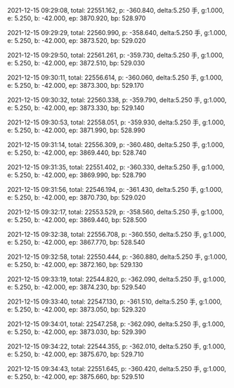 2021-12-15 09:29:08, total: 22551.162, p: -360.840, delta:5.250 手, g:1.000, e: 5.250, b: -42.000, ep: 3870.920, bp: 528.970

2021-12-15 09:29:29, total: 22560.990, p: -358.640, delta:5.250 手, g:1.000, e: 5.250, b: -42.000, ep: 3873.520, bp: 529.020

2021-12-15 09:29:50, total: 22561.261, p: -359.730, delta:5.250 手, g:1.000, e: 5.250, b: -42.000, ep: 3872.510, bp: 529.030

2021-12-15 09:30:11, total: 22556.614, p: -360.060, delta:5.250 手, g:1.000, e: 5.250, b: -42.000, ep: 3873.300, bp: 529.170

2021-12-15 09:30:32, total: 22560.338, p: -359.790, delta:5.250 手, g:1.000, e: 5.250, b: -42.000, ep: 3873.330, bp: 529.140

2021-12-15 09:30:53, total: 22558.051, p: -359.930, delta:5.250 手, g:1.000, e: 5.250, b: -42.000, ep: 3871.990, bp: 528.990

2021-12-15 09:31:14, total: 22556.309, p: -360.480, delta:5.250 手, g:1.000, e: 5.250, b: -42.000, ep: 3869.440, bp: 528.740

2021-12-15 09:31:35, total: 22551.402, p: -360.330, delta:5.250 手, g:1.000, e: 5.250, b: -42.000, ep: 3869.990, bp: 528.790

2021-12-15 09:31:56, total: 22546.194, p: -361.430, delta:5.250 手, g:1.000, e: 5.250, b: -42.000, ep: 3870.730, bp: 529.020

2021-12-15 09:32:17, total: 22553.529, p: -358.560, delta:5.250 手, g:1.000, e: 5.250, b: -42.000, ep: 3869.440, bp: 528.500

2021-12-15 09:32:38, total: 22556.708, p: -360.550, delta:5.250 手, g:1.000, e: 5.250, b: -42.000, ep: 3867.770, bp: 528.540

2021-12-15 09:32:58, total: 22550.444, p: -360.880, delta:5.250 手, g:1.000, e: 5.250, b: -42.000, ep: 3872.160, bp: 529.130

2021-12-15 09:33:19, total: 22544.820, p: -362.090, delta:5.250 手, g:1.000, e: 5.250, b: -42.000, ep: 3874.230, bp: 529.540

2021-12-15 09:33:40, total: 22547.130, p: -361.510, delta:5.250 手, g:1.000, e: 5.250, b: -42.000, ep: 3873.050, bp: 529.320

2021-12-15 09:34:01, total: 22547.258, p: -362.090, delta:5.250 手, g:1.000, e: 5.250, b: -42.000, ep: 3873.030, bp: 529.390

2021-12-15 09:34:22, total: 22544.355, p: -362.010, delta:5.250 手, g:1.000, e: 5.250, b: -42.000, ep: 3875.670, bp: 529.710

2021-12-15 09:34:43, total: 22551.645, p: -360.420, delta:5.250 手, g:1.000, e: 5.250, b: -42.000, ep: 3875.660, bp: 529.510